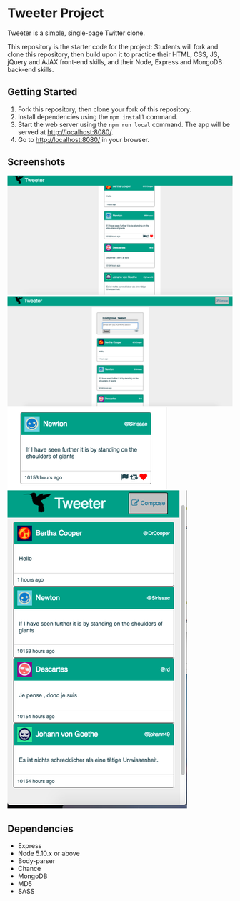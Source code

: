 # Tweeter Project

Tweeter is a simple, single-page Twitter clone.

This repository is the starter code for the project: Students will fork and clone this repository, then build upon it to practice their HTML, CSS, JS, jQuery and AJAX front-end skills, and their Node, Express and MongoDB back-end skills.

## Getting Started

1. Fork this repository, then clone your fork of this repository.
2. Install dependencies using the `npm install` command.
3. Start the web server using the `npm run local` command. The app will be served at <http://localhost:8080/>.
4. Go to <http://localhost:8080/> in your browser.

## Screenshots

!["Tweeter width as computer screen size"](https://github.com/rosexw/tweetr/blob/master/screenshots/computer%20width.png)
!["Screenshot of compose new tweet box slide down"](https://github.com/rosexw/tweetr/blob/master/screenshots/compose%20tweet%20down.png)
!["Like button turns red when clicked"](https://github.com/rosexw/tweetr/blob/master/screenshots/like%20button%20red.png)
!["Responsive design tested at small width"](https://github.com/rosexw/tweetr/blob/master/screenshots/responsive%20design.png)

## Dependencies

- Express
- Node 5.10.x or above
- Body-parser
- Chance
- MongoDB
- MD5
- SASS
